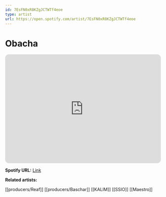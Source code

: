 ```yaml
---
id: 7EsFN0xR8KZgJCTWTf4eoe
type: artist
url: https://open.spotify.com/artist/7EsFN0xR8KZgJCTWTf4eoe
---
```

# Obacha

<iframe style="border-radius:12px" src="https://open.spotify.com/embed/artist/7EsFN0xR8KZgJCTWTf4eoe" width="100%" height="352" frameBorder="0" allowfullscreen="" allow="autoplay; clipboard-write; encrypted-media; fullscreen; picture-in-picture" loading="lazy"></iframe>

**Spotify URL:** [Link](https://open.spotify.com/artist/7EsFN0xR8KZgJCTWTf4eoe)

**Related artists:**

[[producers/Reaf]]
[[producers/Baschar]]
[[KALIM]]
[[SSIO]]
[[Maestro]]
